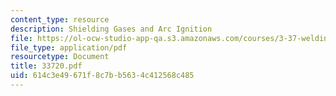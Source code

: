 ```yaml
---
content_type: resource
description: Shielding Gases and Arc Ignition
file: https://ol-ocw-studio-app-qa.s3.amazonaws.com/courses/3-37-welding-and-joining-processes-fall-2002/614c3e49671f8c7bb5634c412568c485_33720.pdf
file_type: application/pdf
resourcetype: Document
title: 33720.pdf
uid: 614c3e49-671f-8c7b-b563-4c412568c485
---
```

